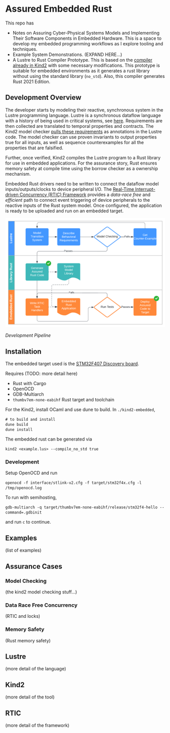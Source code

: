 # Assured Embedded Rust 

This repo has 
* Notes on Assuring Cyber-Physical Systems Models and Implementing Their Software Components in Embedded Hardware. This is a space to develop my embedded programming workflows as I explore tooling and techniques.
* Example System Demonstrations. (EXPAND HERE...)
* A Lustre to Rust Compiler Prototype. This is based on the [compiler already in Kind2](https://kind.cs.uiowa.edu/kind2_user_doc/9_other/4_rust_compilation.html) with some necessary modifications. This prototype is suitable for
embedded environments as it generates a rust library without using the standard library (`no_std`). Also, this compiler generates Rust 2021 Edition.

## Development Overview

The developer starts by modeling their reactive, synchronous system in the Lustre programming language. Lustre is a synchronous dataflow language with a history of being used in critical systems, see [here](https://en.wikipedia.org/wiki/Lustre_(programming_language)). Requirements are then collected are translated to temporal properties and contracts. The Kind2 model checker [pulls these requirements](https://kind.cs.uiowa.edu/kind2_user_doc/home.html) as annotations in the Lustre code. The model checker can use proven invariants to output properties true for all inputs, as well as sequence counterexamples for all the properties that are falsified. 

Further, once verified, Kind2 compiles the Lustre program to a Rust library for use in embedded applications. For the assurance story, Rust ensures memory safety at compile time using the borrow checker as a ownership mechanism. 

Embedded Rust drivers need to be written to connect the dataflow model inputs/outputs/clocks to device peripheral I/O. The [Real-Time Interrupt-driven Concurrency (RTIC) Framework](https://rtic.rs/1/book/en/) provides a *data-race free* and *efficient* path to connect event triggering of device peripherals to the reactive inputs of the Rust system model. Once configured, the application is ready to be uploaded and run on an embedded target. 

![Assured Rust Development Pipeline](./doc/img/assured_rust_diagram.png)

*Development Pipeline*

## Installation
The embedded target used is the [STM32F407 Discovery board](https://www.st.com/en/evaluation-tools/stm32f4discovery.html). 

Requires (TODO: more detail here)
* Rust with Cargo
* OpenOCD
* GDB-Multiarch
* `thumbv7em-none-eabihf` Rust target and toolchain

For the Kind2, install OCaml and use dune to build. In `./kind2-embedded`,
```shell
# to build and install
dune build
dune install
```

The embedded rust can be generated via
```shell
kind2 <example.lus> --compile_no_std true
```
### Development
Setup OpenOCD and run
```shell
openocd -f interface/stlink-v2.cfg -f target/stm32f4x.cfg -l /tmp/openocd.log
```

To run with semihosting,
```shell
gdb-multiarch -q target/thumbv7em-none-eabihf/release/stm32f4-hello --command=.gdbinit
```
and run `c` to continue.

## Examples

(list of examples)

## Assurance Cases

### Model Checking

(the kind2 model checking stuff...)

### Data Race Free Concurrency 

(RTIC and locks)

### Memory Safety

(Rust memory safety)

## Lustre

(more detail of the language)

## Kind2

(more detail of the tool)

## RTIC 

(more detail of the framework)